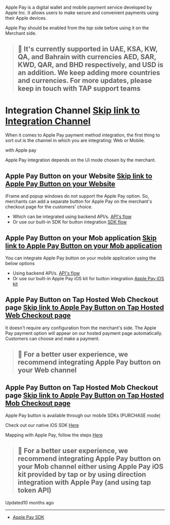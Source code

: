 Apple Pay is a digital wallet and mobile payment service developed by Apple Inc. It allows users to make secure and convenient payments using their Apple devices.

Apple Pay should be enabled from the _tap_ side before using it on the Merchant side.

> ## 🚧  It's currently supported in UAE, KSA, KW, QA, and Bahrain with currencies AED, SAR, KWD, QAR, and BHD respectively, and USD is an addition. We keep adding more countries and currencies. For more updates, please keep in touch with TAP support teams

# Integration Channel   [Skip link to Integration Channel](https://developers.tap.company/docs/apple-pay\#integration-channel)

When it comes to Apple Pay payment method integration, the first thing to sort out is the channel in which you are integrating: Web or Mobile.

with Apple pay

Apple Pay integration depends on the UI mode chosen by the merchant.

## Apple Pay Button on your Website   [Skip link to Apple Pay Button on your Website](https://developers.tap.company/docs/apple-pay\#apple-pay-button-on-your-website)

iFrame and popup windows do not support the Apple Pay option. So, merchants can add a separate button for Apple Pay on the merchant's checkout page for the customers' choice.

- Which can be integrated using backend API/s. [API's flow](https://developers.tap.company/docs/apple-pay-token)
- Or use our built-in SDK for button integration [SDK flow](https://developers.tap.company/docs/web-applepay-sdk)

## Apple Pay Button on your Mob application   [Skip link to Apple Pay Button on your Mob application](https://developers.tap.company/docs/apple-pay\#apple-pay-button-on-your-mob-application)

You can integrate Apple Pay button on your mobile application using the below options

- Using backend API/s. [API's flow](https://developers.tap.company/docs/apple-pay-token)
- Or use our built-in Apple Pay iOS kit for button integration [Apple Pay iOS kit](https://github.com/Tap-Payments/TapApplePayKit-iOS)

## Apple Pay Button on Tap Hosted Web Checkout page   [Skip link to Apple Pay Button on Tap Hosted Web Checkout page](https://developers.tap.company/docs/apple-pay\#apple-pay-button-on-tap-hosted-web-checkout-page)

It doesn't require any configuration from the merchant's side. The Apple Pay payment option will appear on our hosted payment page automatically. Customers can choose and make a payment.

> ## 🚧  For a better user experience, we recommend integrating Apple Pay button on your Web channel

## Apple Pay Button on Tap Hosted Mob Checkout page   [Skip link to Apple Pay Button on Tap Hosted Mob Checkout page](https://developers.tap.company/docs/apple-pay\#apple-pay-button-on-tap-hosted-mob-checkout-page)

Apple Pay button is available through our mobile SDKs (PURCHASE mode)

Check out our native iOS SDK [Here](https://github.com/Tap-Payments/goSellSDK-iOS)

Mapping with Apple Pay, follow the steps [Here](https://github.com/Tap-Payments/goSellSDK-iOS#apple-pay)

> ## 🚧  For a better user experience, we recommend integrating Apple Pay button on your Mob channel either using Apple Pay iOS kit provided by tap or by using direction integration with Apple Pay (and using tap token API)

Updated10 months ago

* * *

- [Apple Pay SDK](https://developers.tap.company/docs/apple-pay-web-sdk)